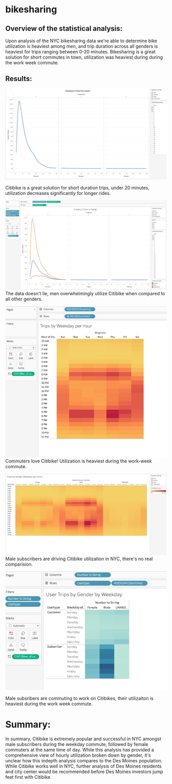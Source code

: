 # bikesharing

## Overview of the statistical analysis: 
Upon analysis of the NYC bikesharing data we're able to determine bike utilization is heaviest among men, and trip duration across all genders is heaviest for trips ranging between 0-20 minutes. Bikesharing is a great solution for short commutes in town, utilization was heaviest during during the work week commute. 

## Results:

![Checkout_Times_for_Users.png](https://github.com/worksm/bikesharing/blob/29847aee811e66ebf06c393d6be1f40ab256d1ff/resources/Checkout_Times_for_Users.png)

Citibike is a great solution for short duration trips, under 20 minutes, utilization decreases significantly for longer rides. 


![Checkout_Times_by_Gender.png](https://github.com/worksm/bikesharing/blob/29847aee811e66ebf06c393d6be1f40ab256d1ff/resources/Checkout_Times_by_Gender.png)
The data doesn't lie, men overwhelmingly utilize Citibike when compared to all other genders. 


![Trips_by_Weekday_per_Hour.png](https://github.com/worksm/bikesharing/blob/29847aee811e66ebf06c393d6be1f40ab256d1ff/resources/Trips_by_Weekday_per_Hour.png)
Commuters love Citibike! Utilization is heaviest during the work-week commute. 


![Trips_by_Gender_(Weekday).png](https://github.com/worksm/bikesharing/blob/29847aee811e66ebf06c393d6be1f40ab256d1ff/resources/Trips_by_Gender_(Weekday).png)
Male subscribers are driving Citibike utilization in NYC, there's no real comparision. 


![User_Trips_by_Gender_by_Weekday.png](https://github.com/worksm/bikesharing/blob/29847aee811e66ebf06c393d6be1f40ab256d1ff/resources/User_Trips_by_Gender_by_Weekday.png)

Male subsribers are commuting to work on Citibikes, their utilizaiton is heaviest during the work week commute. 

# Summary:
In summary, Citibike is extremely popular and successful in NYC amongst male subscribers during the weekday commute, followed by female commuters at the same time of day. While this analysis has provided a comprehensive view of hourly utilization broken down by gender, it's unclear how this indepth analysis compares to the Des Moines population. While Citibike works well in NYC, further analysis of Des Moines residents and city center would be recommended before Des Moines investors jump feet first with Citibike. 
